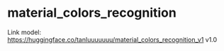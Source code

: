 # material_colors_recognition
Link model: https://huggingface.co/tanluuuuuuu/material_colors_recognition_v1
v1.0
